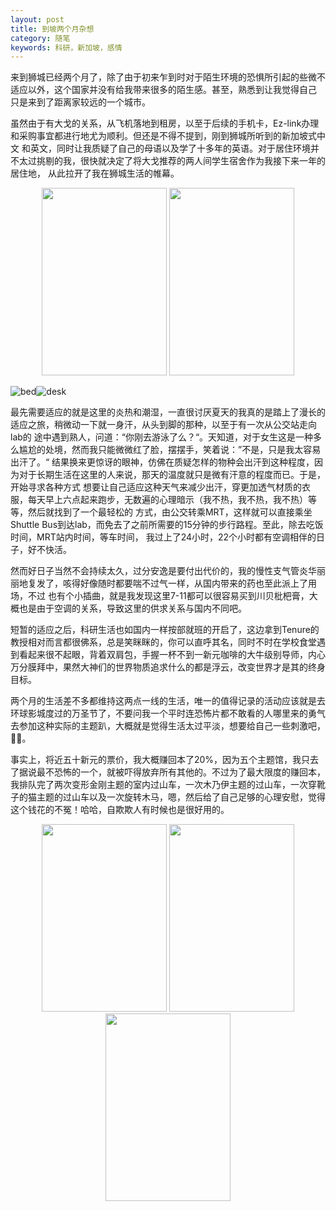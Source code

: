```yaml
---
layout: post
title: 到坡两个月杂想 
category: 随笔
keywords: 科研，新加坡，感情
---
```


来到狮城已经两个月了，除了由于初来乍到时对于陌生环境的恐惧所引起的些微不适应以外，这个国家并没有给我带来很多的陌生感。甚至，熟悉到让我觉得自己
只是来到了距离家较远的一个城市。

虽然由于有大戈的关系，从飞机落地到租房，以至于后续的手机卡，Ez-link办理和采购事宜都进行地尤为顺利。但还是不得不提到，刚到狮城所听到的新加坡式中文
和英文，同时让我质疑了自己的母语以及学了十多年的英语。对于居住环境并不太过挑剔的我，很快就决定了将大戈推荐的两人间学生宿舍作为我接下来一年的居住地，
从此拉开了我在狮城生活的帷幕。

<div align="center">
<img src="https://github.com/Zoeyxiao/Zoeyxiao.github.io/raw/master/image/bed.png" height="300" width="200" >
<img src="https://github.com/Zoeyxiao/Zoeyxiao.github.io/raw/master/image/desk.png" height="300" width="200" >
</div>

![bed](https://github.com/Zoeyxiao/Zoeyxiao.github.io/raw/master/image/bed.png)![desk](https://github.com/Zoeyxiao/Zoeyxiao.github.io/raw/master/image/desk.png)

最先需要适应的就是这里的炎热和潮湿，一直很讨厌夏天的我真的是踏上了漫长的适应之旅，稍微动一下就一身汗，从头到脚的那种，以至于有一次从公交站走向lab的
途中遇到熟人，问道：“你刚去游泳了么？“。天知道，对于女生这是一种多么尴尬的处境，然而我只能微微红了脸，摆摆手，笑着说：”不是，只是我太容易出汗了。“
结果换来更惊讶的眼神，仿佛在质疑怎样的物种会出汗到这种程度，因为对于长期生活在这里的人来说，那天的温度就只是微有汗意的程度而已。于是，开始寻求各种方式
想要让自己适应这种天气来减少出汗，穿更加透气材质的衣服，每天早上六点起来跑步，无数遍的心理暗示（我不热，我不热，我不热）等等，然后就找到了一个最轻松的
方式，由公交转乘MRT，这样就可以直接乘坐Shuttle Bus到达lab，而免去了之前所需要的15分钟的步行路程。至此，除去吃饭时间，MRT站内时间，等车时间，
我过上了24小时，22个小时都有空调相伴的日子，好不快活。

然而好日子当然不会持续太久，过分安逸是要付出代价的，我的慢性支气管炎华丽丽地复发了，咳得好像随时都要喘不过气一样，从国内带来的药也至此派上了用场，不过
也有个小插曲，就是我发现这里7-11都可以很容易买到川贝枇杷膏，大概也是由于空调的关系，导致这里的供求关系与国内不同吧。

短暂的适应之后，科研生活也如国内一样按部就班的开启了，这边拿到Tenure的教授相对而言都很佛系，总是笑眯眯的，你可以直呼其名，同时不时在学校食堂遇到看起来很不起眼，背着双肩包，手握一杯不到一新元咖啡的大牛级别导师，内心万分膜拜中，果然大神们的世界物质追求什么的都是浮云，改变世界才是其的终身目标。

两个月的生活差不多都维持这两点一线的生活，唯一的值得记录的活动应该就是去环球影城度过的万圣节了，不要问我一个平时连恐怖片都不敢看的人哪里来的勇气去参加这种实际的主题趴，大概就是觉得生活太过平淡，想要给自己一些刺激吧，🤦‍♀️。

事实上，将近五十新元的票价，我大概赚回本了20%，因为五个主题馆，我只去了据说最不恐怖的一个，就被吓得放弃所有其他的。不过为了最大限度的赚回本，我排队完了两次变形金刚主题的室内过山车，一次木乃伊主题的过山车，一次穿靴子的猫主题的过山车以及一次旋转木马，嗯，然后给了自己足够的心理安慰，觉得这个钱花的不冤！哈哈，自欺欺人有时候也是很好用的。


<div align="center">
<img src="https://github.com/Zoeyxiao/Zoeyxiao.github.io/raw/master/image/Halloween.png" height="300" width="200" >

<img src="https://github.com/Zoeyxiao/Zoeyxiao.github.io/raw/master/image/huangtingroom.png" height="300" width="200" >

<img src="https://github.com/Zoeyxiao/Zoeyxiao.github.io/raw/master/image/rollercoaster.png" height="300" width="200" >
</div>
